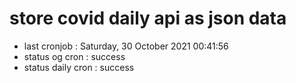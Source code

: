 # store covid daily api as json data

- last cronjob : Saturday, 30 October 2021 00:41:56
- status og cron : success
- status daily cron : success
      
      